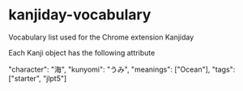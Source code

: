 # kanjiday-vocabulary
Vocabulary list used for the Chrome extension Kanjiday

Each Kanji object has the following attribute

"character": "海",
"kunyomi": "うみ",
"meanings": ["Ocean"],
"tags": ["starter", "jlpt5"]

